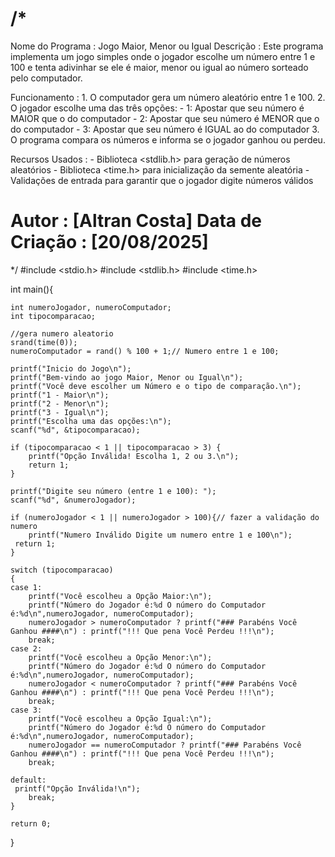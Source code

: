 /*
 ============================================================================
 Nome do Programa : Jogo Maior, Menor ou Igual
 Descrição        : Este programa implementa um jogo simples onde o jogador 
                    escolhe um número entre 1 e 100 e tenta adivinhar se ele 
                    é maior, menor ou igual ao número sorteado pelo computador.

 Funcionamento    :
    1. O computador gera um número aleatório entre 1 e 100.
    2. O jogador escolhe uma das três opções:
        - 1: Apostar que seu número é MAIOR que o do computador
        - 2: Apostar que seu número é MENOR que o do computador
        - 3: Apostar que seu número é IGUAL ao do computador
    3. O programa compara os números e informa se o jogador ganhou ou perdeu.

 Recursos Usados  :
    - Biblioteca <stdlib.h> para geração de números aleatórios
    - Biblioteca <time.h> para inicialização da semente aleatória
    - Validações de entrada para garantir que o jogador digite números válidos

 Autor            : [Altran Costa]
 Data de Criação  : [20/08/2025]
 ============================================================================
*/
#include <stdio.h>
#include <stdlib.h>
#include <time.h>

int main(){

    int numeroJogador, numeroComputador;
    int tipocomparacao;
     
    //gera numero aleatorio
    srand(time(0));
    numeroComputador = rand() % 100 + 1;// Numero entre 1 e 100;

    printf("Inicio do Jogo\n");
    printf("Bem-vindo ao jogo Maior, Menor ou Igual\n");
    printf("Você deve escolher um Número e o tipo de comparação.\n");
    printf("1 - Maior\n");
    printf("2 - Menor\n");
    printf("3 - Igual\n");
    printf("Escolha uma das opções:\n");
    scanf("%d", &tipocomparacao);

    if (tipocomparacao < 1 || tipocomparacao > 3) {
        printf("Opção Inválida! Escolha 1, 2 ou 3.\n");
        return 1;
    }

    printf("Digite seu número (entre 1 e 100): ");
    scanf("%d", &numeroJogador);

    if (numeroJogador < 1 || numeroJogador > 100){// fazer a validação do numero
        printf("Numero Inválido Digite um numero entre 1 e 100\n");
     return 1;
    }
    
    switch (tipocomparacao)
    {
    case 1:
        printf("Você escolheu a Opção Maior:\n");
        printf("Número do Jogador é:%d O número do Computador é:%d\n",numeroJogador, numeroComputador);
        numeroJogador > numeroComputador ? printf("### Parabéns Você Ganhou ####\n") : printf("!!! Que pena Você Perdeu !!!\n");
        break;
    case 2:
        printf("Você escolheu a Opção Menor:\n");
        printf("Número do Jogador é:%d O número do Computador é:%d\n",numeroJogador, numeroComputador);
        numeroJogador < numeroComputador ? printf("### Parabéns Você Ganhou ####\n") : printf("!!! Que pena Você Perdeu !!!\n");
        break;
    case 3:
        printf("Você escolheu a Opção Igual:\n");
        printf("Número do Jogador é:%d O número do Computador é:%d\n",numeroJogador, numeroComputador);
        numeroJogador == numeroComputador ? printf("### Parabéns Você Ganhou ####\n") : printf("!!! Que pena Você Perdeu !!!\n");
        break;
    
    default:
     printf("Opção Inválida!\n");
        break;
    }

    return 0;
}
